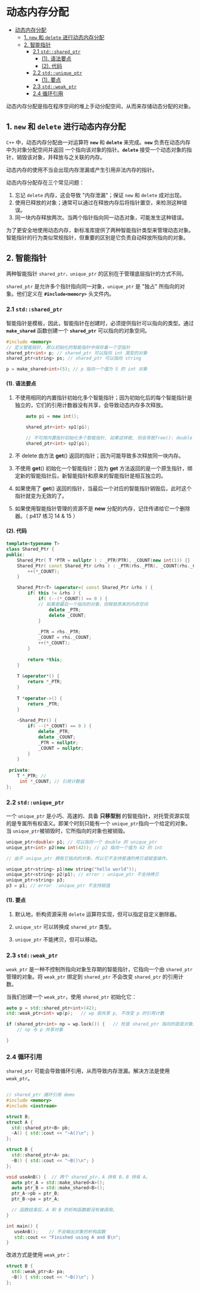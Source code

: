 # 动态内存分配

- [动态内存分配](#动态内存分配)
  - [1. `new` 和 `delete` 进行动态内存分配](#1-new-和-delete-进行动态内存分配)
  - [2. 智能指针](#2-智能指针)
    - [2.1 `std::shared_ptr`](#21-stdshared_ptr)
      - [(1). 语法要点](#1-语法要点)
      - [(2). 代码](#2-代码)
    - [2.2 `std::unique_ptr`](#22-stdunique_ptr)
      - [(1). 要点](#1-要点)
    - [2.3 `std::weak_ptr`](#23-stdweak_ptr)
    - [2.4 循环引用](#24-循环引用)

动态内存分配是指在程序空间的堆上手动分配空间，从而来存储动态分配的对象。

## 1. `new` 和 `delete` 进行动态内存分配

`C++` 中，动态内存分配由一对运算符 **`new`** 和 **`delete`** 来完成。**`new`** 负责在动态内存中为对象分配空间并返回 一个指向该对象的指针。**`delete`** 接受一个动态对象的指针，销毁该对象，并释放与之关联的内存。

动态内存的使用不当会出现内存泄漏或产生引用非法内存的指针。

动态内存分配存在三个常见问题：

1. 忘记 `delete` 内存，这会导致 "内存泄漏"；保证 `new` 和 `delete` 成对出现。
2. 使用已释放的对象；通常可以通过在释放内存后将指针置空，来检测这种错误。
3. 同一块内存释放两次。当两个指针指向同一动态对象，可能发生这种错误。

为了更安全地使用动态内存，新标准库提供了两种智能指针类型来管理动态对象。智能指针的行为类似常规指针，但重要的区别是它负责自动释放所指向的对象。

## 2. 智能指针

两种智能指针 `shared_ptr，unique_ptr` 的区别在于管理底层指针的方式不同。

`shared_ptr` 是允许多个指针指向同一对象，`unique_ptr` 是 "独占" 所指向的对象。他们定义在 **`#include<memory>`** 头文件内。

### 2.1 `std::shared_ptr`

智能指针是模板，因此，智能指针在创建时，必须提供指针可以指向的类型。通过 **`make_shared`** 函数创建一个 **`shared_ptr`** 可以指向的对象空间。

```c++
#include <memory>
// 定义智能指针, 默认初始化的智能指针中保存着一个空指针
shared_ptr<int> p; // shared_ptr 可以指向 int 类型的对象
shared_ptr<string> ps; // shared_ptr 可以指向 string 

p = make_shared<int>(5); // p 指向一个值为 5 的 int 对象

```

#### (1). 语法要点

1. 不使用相同的内置指针初始化多个智能指针；因为初始化后的每个智能指针是独立的，它们的引用计数器没有共享，会导致动态内存多次释放。

    ```cpp
        auto pi = new int();
    
        shared_ptr<int> sp1(pi);
    
        // 不可用内置指针初始化多个智能指针, 如果这样做, 则会导致free(): double free detected in tcache 2
        shared_ptr<int> sp2(pi);
    ```

2. 不 delete 由方法 **get**() 返回的指针；因为可能导致多次释放同一块内存。

3. 不使用 **get**() 初始化一个智能指针；因为 **get** 方法返回的是一个原生指针，绑定新的智能指针后，新智能指针和原来的智能指针是相互独立的。

4. 如果使用了 **get**() 返回的指针，当最后一个对应的智能指针销毁后，此时这个指针就变为无效的了。

5. 如果使用智能指针管理的资源不是 **new** 分配的内存，记住传递给它一个删除器。（ p417 练习 14 & 15 ）

#### (2). 代码

```c++
template<typename T>
class Shared_Ptr {
public:
    Shared_Ptr( T *PTR = nullptr ) : _PTR(PTR), _COUNT(new int(1)) {}
    Shared_Ptr( const Shared_Ptr &rhs ) : _PTR(rhs._PTR), _COUNT(rhs._COUNT) {
        ++(*_COUNT);
    }

    Shared_Ptr<T> &operator=( const Shared_Ptr &rhs ) {
        if( this != &rhs ) {
            if( (--(*_COUNT)) == 0 ) {
            // 如果是最后一个指向的对象，则释放原来的内存空间
                delete _PTR;
                delete _COUNT;
            }
            
            _PTR = rhs._PTR;
            _COUNT = rhs._COUNT;
            ++(*_COUNT);
        }
        
        return *this;
    }
    
    T &operator*() {
        return *_PTR;
    }
    
    T *operator->() {
        return _PTR;
    }
    
    ~Shared_Ptr() {
        if( --(*_COUNT) == 0 ) {
            delete _PTR;
            delete _COUNT;
            _PTR = nullptr;
            _COUNT = nullptr;
        }
    }
    
 private:
    T *_PTR; // 
     int *_COUNT; // 引用计数器
};
```

### 2.2 `std::unique_ptr`

一个 `unique_ptr` 是小巧、高速的、具备 **只移型别** 的智能指针，对托管资源实现的是专属所有权语义。即某个时刻只能有一个 `unique_ptr`指向一个给定的对象。当 `unique_ptr`被销毁时，它所指向的对象也被销毁。

```c++
unique_ptr<double> p1; // 可以指向一个 double 的 unique_ptr
unique_ptr<int> p2(new int(42)); // p2 指向一个值为 42 的 int

// 由于 unique_ptr 拥有它指向的对象，所以它不支持普通的拷贝或赋值操作。

unique_ptr<string> p1(new string("hello world"));
unique_ptr<string> p2(p1); // error : unique_ptr 不支持拷贝
unique_ptr<string> p3;
p3 = p1; // error ：unique_ptr 不支持赋值
```

#### (1). 要点

1. 默认地，析构资源采用 `delete` 运算符实现，但可以指定自定义删除器。

2. `unique_str` 可以转换成 `shared_ptr` 类型。

3. `unique_ptr` 不能拷贝，但可以移动。

### 2.3 `std::weak_ptr`

`weak_ptr` 是一种不控制所指向对象生存期的智能指针，它指向一个由 `shared_ptr` 管理的对象。将 `weak_ptr` 绑定到 `shared_ptr` 不会改变 `shared_ptr` 的引用计数。

当我们创建一个 `weak_ptr`，使用 `shared_ptr` 初始化它：

```c++
auto p = std::shared_ptr<int>(42);
std::weak_ptr<int> wp(p);   // wp 弱共享 p, 不改变 p 的引用计数

if (shared_ptr<int> np = wp.lock()) {   // 检查 shared_ptr 指向的底层对象是否存在
    // np 与 p 共享对象

}

```

### 2.4 循环引用

`shared_ptr` 可能会导致循环引用，从而导致内存泄漏。解决方法是使用 `weak_ptr`。

```c++

// shared_ptr 循环引用 demo
#include <memory>
#include <iostream>

struct B;
struct A {
  std::shared_ptr<B> pb;  
  ~A() { std::cout << "~A()\n"; }
};

struct B {
  std::shared_ptr<A> pa;
  ~B() { std::cout << "~B()\n"; }  
};

void useAnB() {  // 两个 shared_ptr，A 持有 B，B 持有 A。
  auto ptr_A = std::make_shared<A>();
  auto ptr_B = std::make_shared<B>();
  ptr_A->pb = ptr_B;
  ptr_B->pa = ptr_A;

  // 函数结束后，A 和 B 的析构函数都没有被调用。
}

int main() {
   useAnB();    // 不会输出对象的析构函数
   std::cout << "Finished using A and B\n";
}
```

改进方式是使用 `weak_ptr`：

```c++
struct B {
  std::weak_ptr<A> pa;
  ~B() { std::cout << "~B()\n"; }  
};
